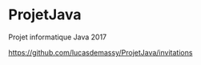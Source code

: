 # ProjetJava
Projet informatique Java 2017 

https://github.com/lucasdemassy/ProjetJava/invitations
